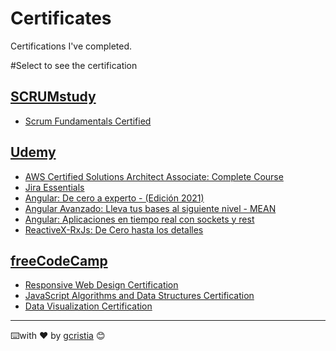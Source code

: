 # Certificates
Certifications I've completed. 

#Select to see the certification

## [SCRUMstudy](https://www.scrumstudy.com)
-  [Scrum Fundamentals Certified](https://www.scrumstudy.com/certification/verify?type=SFC&number=869881)

## [Udemy](https://www.udemy.com)
- [AWS Certified Solutions Architect Associate: Complete Course](https://www.udemy.com/certificate/UC-04999481-741e-45f2-bda6-bdec533b82d3)
- [Jira Essentials](https://www.udemy.com/certificate/UC-38c00a85-f1ac-4e4b-a2fd-f9fd3e7533bf) 
- [Angular: De cero a experto - (Edición 2021)](https://www.udemy.com/certificate/UC-95c26919-be74-4808-9f41-f4d7a446b1b2)
- [Angular Avanzado: Lleva tus bases al siguiente nivel - MEAN](https://www.udemy.com/certificate/UC-fa425ccc-8915-42c5-b4d4-7550ccb693bd)
- [Angular: Aplicaciones en tiempo real con sockets y rest](https://www.udemy.com/certificate/UC-f15f98ed-3d15-4582-8d4f-7c428c8912e1)
- [ReactiveX-RxJs: De Cero hasta los detalles](https://www.udemy.com/certificate/UC-63d2e6d3-1444-43ad-b035-641429cd4ca9) 

## [freeCodeCamp](https://www.freecodecamp.org)
- [Responsive Web Design Certification](https://www.freecodecamp.org/certification/ghccristia/responsive-web-design)
- [JavaScript Algorithms and Data Structures Certification](https://www.freecodecamp.org/certification/ghccristia/javascript-algorithms-and-data-structures) 
- [Data Visualization Certification](https://www.freecodecamp.org/certification/ghccristia/data-visualization) 

---
⌨️with ❤ by [gcristia](https://github.com/gcristia) 😊